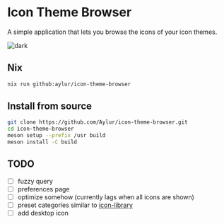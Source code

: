 # Icon Theme Browser

A simple application that lets you browse the icons of your icon themes.

![dark](https://github.com/Aylur/icon-theme-browser/blob/main/data/screenshots/dark.png)

## Nix

```sh
nix run github:aylur/icon-theme-browser
```

## Install from source

```sh
git clone https://github.com/Aylur/icon-theme-browser.git
cd icon-theme-browser
meson setup --prefix /usr build
meson install -C build
```

## TODO

- [ ] fuzzy query
- [ ] preferences page
- [ ] optimize somehow (currently lags when all icons are shown)
- [ ] preset categories similar to [icon-library](https://gitlab.gnome.org/World/design/icon-library)
- [ ] add desktop icon

